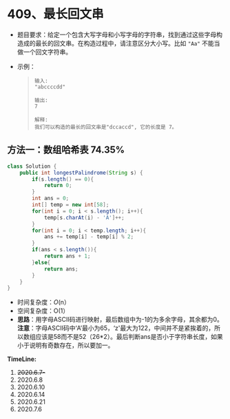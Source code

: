 # 409、最长回文串

- 题目要求：给定一个包含大写字母和小写字母的字符串，找到通过这些字母构造成的最长的回文串。在构造过程中，请注意区分大小写。比如 `"Aa"` 不能当做一个回文字符串。

- 示例：

  >```
  >输入:
  >"abccccdd"
  >
  >输出:
  >7
  >
  >解释:
  >我们可以构造的最长的回文串是"dccaccd", 它的长度是 7。
  >```

## 方法一：数组哈希表  74.35%

```java
class Solution {
    public int longestPalindrome(String s) {
        if(s.length() == 0){
            return 0;
        }
        int ans = 0;
        int[] temp = new int[58];
        for(int i = 0; i < s.length(); i++){
            temp[s.charAt(i) - 'A']++;
        }
        for(int i = 0; i < temp.length; i++){
            ans += temp[i] - temp[i] % 2;
        }
        if(ans < s.length()){
            return ans + 1;
        }else{
            return ans;
        }
    }
}
```

- 时间复杂度：*O*(n）
- 空间复杂度：O(1）
- **思路**：用字母ASCII码进行映射，最后数组中为-1的为多余字母，其余都为0。**注意**：字母ASCII码中‘A’最小为65，‘z'最大为122，中间并不是紧挨着的，所以数组应该是58而不是52（26*2）。最后判断ans是否小于字符串长度，如果小于说明有奇数存在，所以要加一。

**TimeLine:**

1. ~~2020.6.7-~~
2. 2020.6.8
3. 2020.6.10
4. 2020.6.14
5. 2020.6.21
6. 2020.7.6
